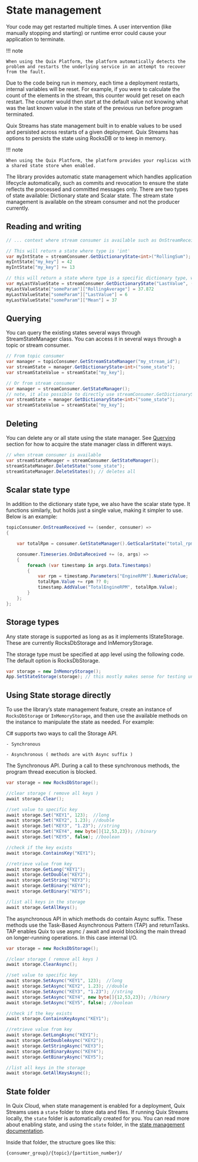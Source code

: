 # State management

Your code may get restarted multiple times. A user intervention (like manually stopping and starting) or runtime error could cause your application to terminate. 

!!! note

	When using the Quix Platform, the platform automatically detects the problem and restarts the underlying service in an attempt to recover from the fault.

Due to the code being run in memory, each time a deployment restarts, internal variables will be reset. For example, if you were to calculate the count of the elements in the stream, this counter would get reset on each restart. The counter would then start at the default value not knowing what was the last known value in the state of the previous run before program terminated.

Quix Streams has state management built in to enable values to be used and persisted across restarts of a given deployment. Quix Streams has options to persists the state using RocksDB or to keep in memory.

!!! note

	When using the Quix Platform, the platform provides your replicas with a shared state store when enabled.

The library provides automatic state management which handles application lifecycle automatically, such as commits and revocation to ensure the state reflects the processed and committed messages only. There are two types of state available: Dictionary state and Scalar state. The stream state management is available on the stream consumer and not the producer currently.

## Reading and writing


``` csharp
// ... context where stream consumer is available such as OnStreamReceived, OnDataReceived handlers ...

// This will return a state where type is 'int'
var myIntState = streamConsumer.GetDictionaryState<int>("RollingSum");   
myIntState["my_key"] = 42
myIntState["my_key"] += 13

// this will return a state where type is a specific dictionary type, with default value
var myLastValueState = streamConsumer.GetDictionaryState("LastValue", (missingKey) => new Dictionary<string, double>());
myLastValueState["someParam"]["RollingAverage"] = 37.872
myLastValueState["someParam"]["LastValue"] = 6
myLastValueState["someParam"]["Mean"] = 37
```

## Querying

You can query the existing states several ways through StreamStateManager class. You can access it in several ways through a topic or stream consumer.

``` csharp
// From topic consumer
var manager = topicConsumer.GetStreamStateManager("my_stream_id");
var streamState = manager.GetDictionaryState<int>("some_state");
var streamStateValue = streamState["my_key"];

// Or from stream consumer
var manager = streamConsumer.GetStateManager();
// note, it also possible to directly use streamConsumer.GetDictionaryState<int>("some_state") instead, if other management APIs are not needed
var streamState = manager.GetDictionaryState<int>("some_state");
var streamStateValue = streamState["my_key"];
```

## Deleting

You can delete any or all state using the state manager. See [Querying](#querying) section for how to acquire the state manager class in different ways.

``` csharp
// when stream consumer is available
var streamStateManager = streamConsumer.GetStateManager();
streamStateManager.DeleteState("some_state");
streamStateManager.DeleteStates(); // deletes all
```

## Scalar state type
In addition to the dictionary state type, we also have the scalar state type. It functions similarly, but holds just a single value, making it simpler to use. Below is an example:

``` csharp
topicConsumer.OnStreamReceived += (sender, consumer) =>
{

    var totalRpm = consumer.GetStateManager().GetScalarState("total_rpm", (key) => 0d);

    consumer.Timeseries.OnDataReceived += (o, args) =>
    {
        foreach (var timestamp in args.Data.Timestamps)
        {
            var rpm = timestamp.Parameters["EngineRPM"].NumericValue;
            totalRpm.Value += rpm ?? 0;
            timestamp.AddValue("TotalEngineRPM", totalRpm.Value);
        }
    };
};
```

## Storage types

Any state storage is supported as long as as it implements IStateStorage. These are currently RocksDbStorage and InMemoryStorage.

The storage type must be specified at app level using the following code. The default option is RocksDbStorage.

``` csharp
var storage = new InMemoryStorage();
App.SetStateStorage(storage); // this mostly makes sense for testing until other storage types are implemented
```

## Using State storage directly

To use the library’s state management feature, create an instance of `RocksDbStorage` or `InMemoryStorage`, and then use the available methods on the instance to manipulate the state as needed. For example:

C\# supports two ways to call the Storage API.

    - Synchronous

    - Asynchronous ( methods are with Async suffix )

The Synchronous API. During a call to these synchronous methods, the
program thread execution is blocked.

``` csharp
var storage = new RocksDbStorage();

//clear storage ( remove all keys )
await storage.Clear();

//set value to specific key
await storage.Set("KEY1", 123);  //long
await storage.Set("KEY2", 1.23); //double
await storage.Set("KEY3", "1.23"); //string
await storage.Set("KEY4", new byte[]{12,53,23}); //binary
await storage.Set("KEY5", false); //boolean

//check if the key exists
await storage.ContainsKey("KEY1");

//retrieve value from key
await storage.GetLong("KEY1");
await storage.GetDouble("KEY2");
await storage.GetString("KEY3");
await storage.GetBinary("KEY4");
await storage.GetBinary("KEY5");

//list all keys in the storage
await storage.GetAllKeys();
```

The asynchronous API in which methods do contain Async suffix. These methods use the Task-Based Asynchronous Pattern (TAP) and returnTasks. TAP enables Quix to use async / await and avoid blocking the main thread on longer-running operations. In this case internal I/O.

``` csharp
var storage = new RocksDbStorage();

//clear storage ( remove all keys )
await storage.ClearAsync();

//set value to specific key
await storage.SetAsync("KEY1", 123);  //long
await storage.SetAsync("KEY2", 1.23); //double
await storage.SetAsync("KEY3", "1.23"); //string
await storage.SetAsync("KEY4", new byte[]{12,53,23}); //binary
await storage.SetAsync("KEY5", false); //boolean

//check if the key exists
await storage.ContainsKeyAsync("KEY1");

//retrieve value from key
await storage.GetLongAsync("KEY1");
await storage.GetDoubleAsync("KEY2");
await storage.GetStringAsync("KEY3");
await storage.GetBinaryAsync("KEY4");
await storage.GetBinaryAsync("KEY5");

//list all keys in the storage
await storage.GetAllKeysAsync();
```
    
## State folder

In Quix Cloud, when state management is enabled for a deployment, Quix Streams uses a `state` folder to store data and files. If running Quix Streams locally, the `state` folder is automatically created for you. You can read more about enabling state, and using the `state` folder, in the [state management documentation](https://quix.io/docs/platform/how-to/state-management.html).

Inside that folder, the structure goes like this:
```
{consumer_group}/{topic}/{partition_number}/
```

